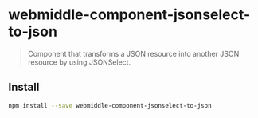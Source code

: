 # webmiddle-component-jsonselect-to-json 

> Component that transforms a JSON resource into another JSON resource by using JSONSelect.

## Install

```bash
npm install --save webmiddle-component-jsonselect-to-json
```

